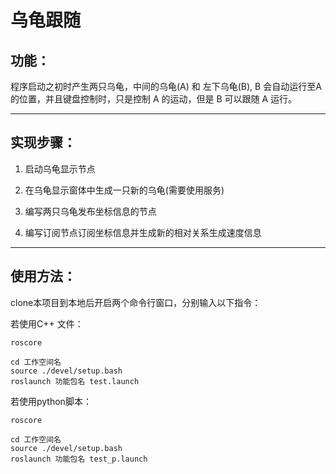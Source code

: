 # 乌龟跟随

## 功能：

程序启动之初时产生两只乌龟，中间的乌龟(A) 和 左下乌龟(B), B 会自动运行至A的位置，并且键盘控制时，只是控制 A 的运动，但是 B 可以跟随 A 运行。

****

## 实现步骤：

1.  启动乌龟显示节点

2.  在乌龟显示窗体中生成一只新的乌龟(需要使用服务)

3.  编写两只乌龟发布坐标信息的节点

4.  编写订阅节点订阅坐标信息并生成新的相对关系生成速度信息

****
## 使用方法：
clone本项目到本地后开启两个命令行窗口，分别输入以下指令：

若使用C++ 文件：

```
roscore
```

```
cd 工作空间名
source ./devel/setup.bash
roslaunch 功能包名 test.launch
```

若使用python脚本：
```
roscore
```

```
cd 工作空间名
source ./devel/setup.bash
roslaunch 功能包名 test_p.launch
```
